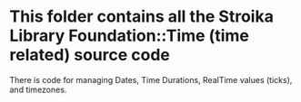 # This folder contains all the Stroika Library Foundation::Time (time related) source code

There is code for managing Dates, Time Durations, RealTime values (ticks), and timezones.
